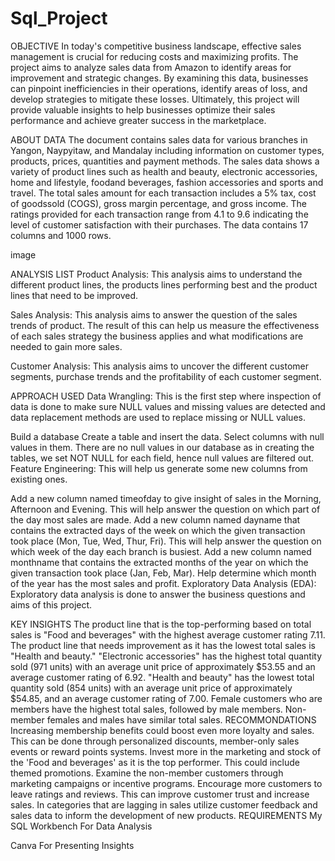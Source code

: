 # Sql_Project

OBJECTIVE
In today's competitive business landscape, effective sales management is crucial for reducing costs and maximizing profits. The project aims to analyze sales data from Amazon to identify areas for improvement and strategic changes. By examining this data, businesses can pinpoint inefficiencies in their operations, identify areas of loss, and develop strategies to mitigate these losses. Ultimately, this project will provide valuable insights to help businesses optimize their sales performance and achieve greater success in the marketplace.

ABOUT DATA
The document contains sales data for various branches in Yangon, Naypyitaw, and Mandalay including information on customer types, products, prices, quantities and payment methods. The sales data shows a variety of product lines such as health and beauty, electronic accessories, home and lifestyle, foodand beverages, fashion accessories and sports and travel. The total sales amount for each transaction includes a 5% tax, cost of goodssold (COGS), gross margin percentage, and gross income. The ratings provided for each transaction range from 4.1 to 9.6 indicating the level of customer satisfaction with their purchases. The data contains 17 columns and 1000 rows.

image

ANALYSIS LIST
Product Analysis:
This analysis aims to understand the different product lines, the products lines performing best and the product lines that need to be improved.

Sales Analysis:
This analysis aims to answer the question of the sales trends of product. The result of this can help us measure the effectiveness of each sales strategy the business applies and what modifications are needed to gain more sales.

Customer Analysis:
This analysis aims to uncover the different customer segments, purchase trends and the profitability of each customer segment.

APPROACH USED
Data Wrangling:
This is the first step where inspection of data is done to make sure NULL values and missing values are detected and data replacement methods are used to replace missing or NULL values.

Build a database
Create a table and insert the data.
Select columns with null values in them. There are no null values in our database as in creating the tables, we set NOT NULL for each field, hence null values are filtered out.
Feature Engineering:
This will help us generate some new columns from existing ones.

Add a new column named timeofday to give insight of sales in the Morning, Afternoon and Evening. This will help answer the question on which part of the day most sales are made.
Add a new column named dayname that contains the extracted days of the week on which the given transaction took place (Mon, Tue, Wed, Thur, Fri). This will help answer the question on which week of the day each branch is busiest.
Add a new column named monthname that contains the extracted months of the year on which the given transaction took place (Jan, Feb, Mar). Help determine which month of the year has the most sales and profit.
Exploratory Data Analysis (EDA):
Exploratory data analysis is done to answer the business questions and aims of this project.

KEY INSIGHTS
The product line that is the top-performing based on total sales is "Food and beverages" with the highest average customer rating 7.11.
The product line that needs improvement as it has the lowest total sales is "Health and beauty."
"Electronic accessories" has the highest total quantity sold (971 units) with an average unit price of approximately $53.55 and an average customer rating of 6.92.
"Health and beauty" has the lowest total quantity sold (854 units) with an average unit price of approximately $54.85, and an average customer rating of 7.00.
Female customers who are members have the highest total sales, followed by male members. Non-member females and males have similar total sales.
RECOMMONDATIONS
Increasing membership benefits could boost even more loyalty and sales. This can be done through personalized discounts, member-only sales events or reward points systems.
Invest more in the marketing and stock of the 'Food and beverages' as it is the top performer. This could include themed promotions.
Examine the non-member customers through marketing campaigns or incentive programs.
Encourage more customers to leave ratings and reviews. This can improve customer trust and increase sales.
In categories that are lagging in sales utilize customer feedback and sales data to inform the development of new products.
REQUIREMENTS
My SQL Workbench
For Data Analysis

Canva
For Presenting Insights
